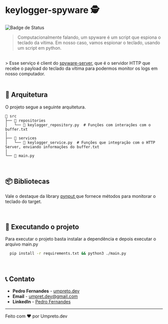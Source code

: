 # keylogger-spyware 🕵️

![Badge de Status](https://img.shields.io/badge/status-Desenvolvido-purple)

> Computacionalmente falando, um spyware é um script que espiona o teclado da vítima. Em nosso caso, vamos espionar o teclado, usando um script em python.
<br>
> Esse serviço é client do <a href='https://github.com/umpretodev/keylogger-server'>spyware-server</a>, que é o servidor HTTP que recebe o payload do teclado da vítima para podermos monitor os logs em nosso computador. 

<br>
<br>

## 🧩 Arquitetura
O projeto segue a seguinte arquitetura.

``` text
📁 src
├── 📁 repositories
│   └── 📝 keylogger_repository.py  # Funções com interações com o buffer.txt
│  
├── 📁 services
│   └── 📝 keylogger_service.py  # Funções que integração com o HTTP Server, enviando informações do buffer.txt
│  
└── 📝 main.py
```
<br>

## 📦 Bibliotecas
Vale o destaque da library <a href='https://pypi.org/project/pynput/'> pynput </a> que fornece métodos para monitorar o teclado do target. 

<br>

## 🚀 Executando o projeto
Para executar o projeto basta instalar a dependência e depois executar o arquivo main.py

```bash
  pip install -r requirements.txt && python3 ./main.py
```

<br>

## 📞 Contato

- **Pedro Fernandes** - <a href="https://www.instagram.com/umpreto.dev/">umpreto.dev</a>
- **Email** - umpret.dev@gmail.com
- **LinkedIn** - <a href="https://www.linkedin.com/in/pedro-fernandes-b72a8516b/">Pedro Fernandes</a>
---

Feito com ❤️ por Umpreto.dev
